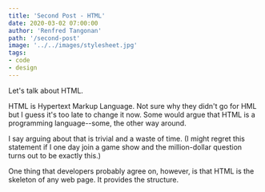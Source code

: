 ```yaml
---
title: 'Second Post - HTML'
date: 2020-03-02 07:00:00
author: 'Renfred Tangonan'
path: '/second-post'
image: '../../images/stylesheet.jpg'
tags:
- code
- design
---
```


Let's talk about HTML.

HTML is Hypertext Markup Language. Not sure why they didn't go for HML but I guess it's too late to change it now. Some would argue that HTML is a programming language--some, the other way around.

I say arguing about that is trivial and a waste of time. (I might regret this statement if I one day join a game show and the million-dollar question turns out to be exactly this.)

One thing that developers probably agree on, however, is that HTML is the skeleton of any web page. It provides the structure.
